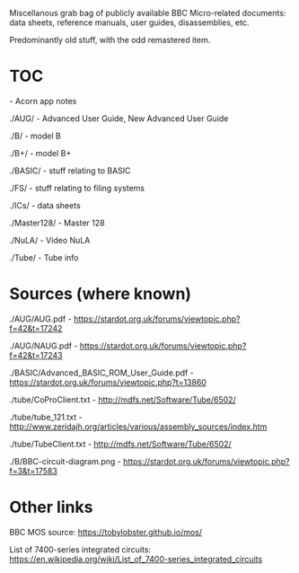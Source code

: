 Miscellanous grab bag of publicly available BBC Micro-related
documents: data sheets, reference manuals, user guides, disassemblies,
etc.

Predominantly old stuff, with the odd remastered item.

# TOC

[](./AppNotes/) - Acorn app notes

./AUG/ - Advanced User Guide, New Advanced User Guide

./B/ - model B

./B+/ - model B+

./BASIC/ - stuff relating to BASIC

./FS/ - stuff relating to filing systems

./ICs/ - data sheets

./Master128/ - Master 128

./NuLA/ - Video NuLA 

./Tube/ - Tube info

# Sources (where known)

./AUG/AUG.pdf - https://stardot.org.uk/forums/viewtopic.php?f=42&t=17242

./AUG/NAUG.pdf - https://stardot.org.uk/forums/viewtopic.php?f=42&t=17243

./BASIC/Advanced_BASIC_ROM_User_Guide.pdf - https://stardot.org.uk/forums/viewtopic.php?t=13860

./tube/CoProClient.txt - http://mdfs.net/Software/Tube/6502/

./tube/tube_121.txt - http://www.zeridajh.org/articles/various/assembly_sources/index.htm

./tube/TubeClient.txt - http://mdfs.net/Software/Tube/6502/

./B/BBC-circuit-diagram.png - https://stardot.org.uk/forums/viewtopic.php?f=3&t=17583

# Other links

BBC MOS source: https://tobylobster.github.io/mos/

List of 7400-series integrated circuits: https://en.wikipedia.org/wiki/List_of_7400-series_integrated_circuits
